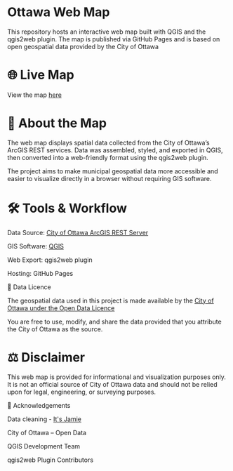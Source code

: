 # Ottawa Web Map

This repository hosts an interactive web map built with QGIS and the qgis2web plugin. The map is published via GitHub Pages and is based on open geospatial data provided by the City of Ottawa

# 🌐 Live Map

View the map [here](https://bickertonpa.github.io/Ottawa-Water-and-Wastewater/)

# 📍 About the Map

The web map displays spatial data collected from the City of Ottawa’s ArcGIS REST services. Data was assembled, styled, and exported in QGIS, then converted into a web-friendly format using the qgis2web plugin.

The project aims to make municipal geospatial data more accessible and easier to visualize directly in a browser without requiring GIS software.

# 🛠️ Tools & Workflow

Data Source: [City of Ottawa ArcGIS REST Server](https://maps.ottawa.ca/arcgis/rest/services)

GIS Software: [QGIS](https://qgis.org/download/)

Web Export: qgis2web plugin

Hosting: GitHub Pages

📑 Data Licence

The geospatial data used in this project is made available by the [City of Ottawa under the Open Data Licence](https://ottawa.ca/en/city-hall/open-transparent-and-accountable-government/open-data)

You are free to use, modify, and share the data provided that you attribute the City of Ottawa as the source.

# ⚖️ Disclaimer

This web map is provided for informational and visualization purposes only. It is not an official source of City of Ottawa data and should not be relied upon for legal, engineering, or surveying purposes.

🙌 Acknowledgements

Data cleaning  - [It's Jamie](https://bsky.app/profile/sjamieit.bsky.social)

City of Ottawa – Open Data

QGIS Development Team

qgis2web Plugin Contributors

